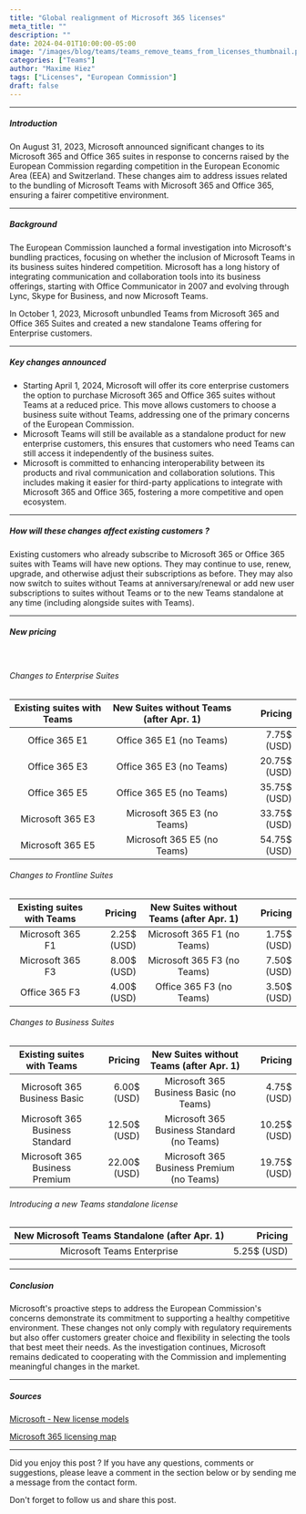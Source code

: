 ```yaml
---
title: "Global realignment of Microsoft 365 licenses"
meta_title: ""
description: ""
date: 2024-04-01T10:00:00-05:00
image: "/images/blog/teams/teams_remove_teams_from_licenses_thumbnail.png"
categories: ["Teams"]
author: "Maxime Hiez"
tags: ["Licenses", "European Commission"]
draft: false
---
```

---

##### Introduction
On August 31, 2023, Microsoft announced significant changes to its Microsoft 365 and Office 365 suites in response to concerns raised by the European Commission regarding competition in the European Economic Area (EEA) and Switzerland. These changes aim to address issues related to the bundling of Microsoft Teams with Microsoft 365 and Office 365, ensuring a fairer competitive environment.

---

##### Background
The European Commission launched a formal investigation into Microsoft's bundling practices, focusing on whether the inclusion of Microsoft Teams in its business suites hindered competition. Microsoft has a long history of integrating communication and collaboration tools into its business offerings, starting with Office Communicator in 2007 and evolving through Lync, Skype for Business, and now Microsoft Teams.

In October 1, 2023, Microsoft unbundled Teams from Microsoft 365 and Office 365 Suites and created a new standalone Teams offering for Enterprise customers.

---

##### Key changes announced
- Starting April 1, 2024, Microsoft will offer its core enterprise customers the option to purchase Microsoft 365 and Office 365 suites without Teams at a reduced price. This move allows customers to choose a business suite without Teams, addressing one of the primary concerns of the European Commission.
- Microsoft Teams will still be available as a standalone product for new enterprise customers, this ensures that customers who need Teams can still access it independently of the business suites.
- Microsoft is committed to enhancing interoperability between its products and rival communication and collaboration solutions. This includes making it easier for third-party applications to integrate with Microsoft 365 and Office 365, fostering a more competitive and open ecosystem.

---

##### How will these changes affect existing customers ?
Existing customers who already subscribe to Microsoft 365 or Office 365 suites with Teams will have new options. They may continue to use, renew, upgrade, and otherwise adjust their subscriptions as before. They may also now switch to suites without Teams at anniversary/renewal or add new user subscriptions to suites without Teams or to the new Teams standalone at any time (including alongside suites with Teams).

---

##### New pricing

<br/>

###### Changes to Enterprise Suites
|    Existing suites with Teams    |    New Suites without Teams (after Apr. 1)    |    Pricing    |
| :------------------------------: | :-------------------------------------------: | ------------: |
| Office 365 E1                    | Office 365 E1 (no Teams)                      | 7.75$ (USD)   |
| Office 365 E3                    | Office 365 E3 (no Teams)                      | 20.75$ (USD)  |
| Office 365 E5                    | Office 365 E5 (no Teams)                      | 35.75$ (USD)  |
| Microsoft 365 E3                 | Microsoft 365 E3 (no Teams)                   | 33.75$ (USD)  |
| Microsoft 365 E5                 | Microsoft 365 E5 (no Teams)                   | 54.75$ (USD)  |

###### Changes to Frontline Suites
|    Existing suites with Teams    |    Pricing    |    New Suites without Teams (after Apr. 1)    |    Pricing    |
| :------------------------------: | ------------: | :-------------------------------------------: | ------------: |
| Microsoft 365 F1                 | 2.25$ (USD)   | Microsoft 365 F1 (no Teams)                   | 1.75$ (USD)   |
| Microsoft 365 F3                 | 8.00$ (USD)   | Microsoft 365 F3 (no Teams)                   | 7.50$ (USD)   |
| Office 365 F3                    | 4.00$ (USD)   | Office 365 F3 (no Teams)                      | 3.50$ (USD)   |

###### Changes to Business Suites
|    Existing suites with Teams    |    Pricing    |    New Suites without Teams (after Apr. 1)    |    Pricing    |
| :------------------------------: | ------------: | :-------------------------------------------: | ------------: |
| Microsoft 365 Business Basic     | 6.00$ (USD)   | Microsoft 365 Business Basic (no Teams)       | 4.75$ (USD)   |
| Microsoft 365 Business Standard​  | 12.50$ (USD)   | Microsoft 365 Business Standard​ (no Teams)   | 10.25$ (USD)  |
| Microsoft 365 Business Premium   | 22.00$ (USD)   | Microsoft 365 Business Premium (no Teams)    | 19.75$ (USD)  |

###### Introducing a new Teams standalone license
|    New Microsoft Teams Standalone (after Apr. 1)    |    Pricing    |
| :-------------------------------------------------: | ------------: |
| Microsoft Teams Enterprise                          | 5.25$ (USD)   |

---

##### Conclusion
Microsoft's proactive steps to address the European Commission's concerns demonstrate its commitment to supporting a healthy competitive environment. These changes not only comply with regulatory requirements but also offer customers greater choice and flexibility in selecting the tools that best meet their needs. As the investigation continues, Microsoft remains dedicated to cooperating with the Commission and implementing meaningful changes in the market.

---

##### Sources
[Microsoft - New license models](https://www.microsoft.com/en-us/licensing/news/Microsoft365-Teams-WW?oneroute=true)

[Microsoft 365 licensing map](https://m365maps.com)

---


Did you enjoy this post ? If you have any questions, comments or suggestions, please leave a comment in the section below or by sending me a message from the contact form.

Don't forget to follow us and share this post.
